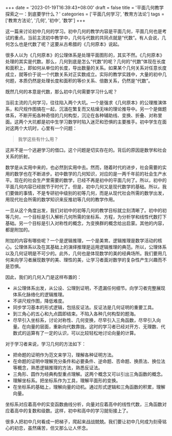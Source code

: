 +++
date = '2023-01-19T16:39:43+08:00'
draft = false
title = '平面几何教学探索之一：到底要学什么？'
categories = ['平面几何学习', '教育方法论']
tags = ['教育方法论', '几何', '初中', '数学']
+++

这一篇来讨论初中几何的学习。初中几何的教学内容是平面几何，平面几何也是考试的重点。当前主流初中教学中，几何与代数的共同点就是“代数”。有人会说，几何怎么也是代数了呢？这要从古希腊的《几何原本》说起。

很多人以为《几何原本》的公理体系是处理平面图形的，其实不然。《几何原本》处理的其实是代数。那么，几何到底是怎么“代数”的呢？几何的“代数”体现在长度和面积上，即如何从单位的长度，导出数量的关系。如果某个几何关系对任意长度成立，就等价于说一个代数关系对正实数成立。实际的教学实践中，大量的初中几何题，本质仍然是处理长度和面积的等价关系、倍数关系，仍然是“代数”。

既然几何的本意是代数，那么初中几何需要学习什么呢？

当前主流的几何学习，往往陷入两个大坑。一个是强求《几何原本》的公理推演体系，和尺规作图搞在一起，沉湎在繁复而又枯燥无味的理论推导中。另一个是做题体系，不断开拓各种奇怪的几何构型，沉沦在各种辅助线、变换、折叠、对称里面。这两个大坑都是初中生学习数学时陷入迷茫和恐惧的主要推手。初中学生在面对这两个大坑时，心里有一个问题：
>我学这些有什么用？

这并不是一个逃避学习的借口。这个问题是切实存在的。背后的原因是数学和社会关系的折射。

数学是从实用中来的，也必然到实用中去。然而，随着时代的进步，社会需要的实用的数学也在不断进步。初中数学的几何知识，对应的是一两千年前的社会生产水平。现在的社会生产里需要的数学，已经不再是初中的平面几何了。所以，初中的平面几何内容已经脱节于时代了。但是，初中几何又是现代数学的基础。所以，我们要做的事情，不是专研初中级别的初等几何，而是从现代社会所需的数学出发，用现代社会所需的数学知识来反推初等几何的教学作用。

一旦从这个角度出发，我们对初中的初等几何的教学目标就立刻清晰了。初中的初等几何，一个目标是引入解析几何所需的坐标系、方程，为分析学和线性代数打下基础。另一个目标是引入对称性的概念，为变换群的概念给出启蒙。其他的内容，都是附加的。

附加的内容有哪些呢？一个是逻辑推理，一个是美育。逻辑推理是数学活动的核心。公理体系以及在其基础上的演绎推理是运用逻辑推理的典范。所以，公理体系以及几何证明是不可少的。此外，几何也是体现数学的美的经典场所。我们要用几何来向学习者展现数学的美、理性的美，让学习者面对数学的复杂性产生兴趣而不是恐惧。

因此，我们的几何入门是这样布置的：
- 从公理体系出发，从公设、公理到证明，不遗漏任何细节。向学习者完整展现体系化脉络化的逻辑推理。
- 不讲尺规作图，降低难度。
- 同步学习基本的形式逻辑，包括反证法。反证法是几何证明的重要工具。
- 到三角心的五心和九点圆即结束。不陷入各种几何构型的题海。
- 尽早引入坐标系，讨论对称性、几何变换，尽早引入三角函数，尽早引入向量。在向量的层面，重新向代数靠拢。这时的学习者已经对开方、无理数、代数式的运算有了一定的认识，可以比较轻松地讨论向量的计算。

对于学习者来说，学习几何的方法如下：
- 把命题的证明作为范文来学习，理解各种证明方法。
- 在命题的证明中理解充分条件和必要条件、逆命题、否命题、换质法、换位法等概念，熟悉逻辑推理的方法，熟悉反证法。
- 三角形、圆作为经典构型重点理解。这两个概念又可以引出三角函数的概念。
- 理解坐标系。把坐标系作为工具，理解平面形的变换。
- 在坐标系的基础上，理解向量的动机。通过形式逻辑和三角函数的积累，理解向量。

坐标系对应着高中的实变函数曲线分析，向量对应着高中的线性代数，三角函数对应着高中的复数和级数。这样，初中和高中的学习就衔接上了。

很多人把初中几何看成一把梯子，爬起来战战兢兢。我们要让初中几何成为刻骨铭心的初恋，虽然痛苦，但又那么让人怀念。
